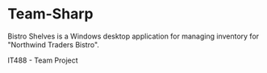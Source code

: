 # Team-Sharp

Bistro Shelves is a Windows desktop application for managing inventory for "Northwind Traders Bistro".

IT488 - Team Project
